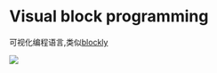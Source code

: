 # Visual block programming

可视化编程语言,类似[blockly](https://github.com/google/blockly)

![](https://t.gmit.vip/2023/02/04/palz5z.png)
